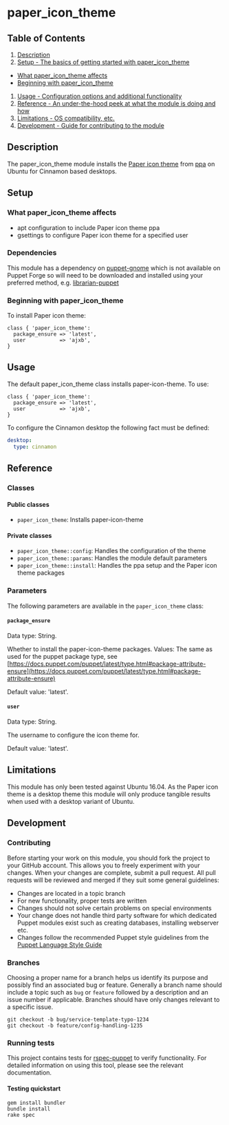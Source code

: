 # paper_icon_theme

## Table of Contents

1. [Description](#description)
1. [Setup - The basics of getting started with paper_icon_theme](#setup)
  * [What paper_icon_theme affects](#what-paper_icon_theme-affects)
  * [Beginning with paper_icon_theme](#beginning-with-paper_icon_theme)
1. [Usage - Configuration options and additional functionality](#usage)
1. [Reference - An under-the-hood peek at what the module is doing and how](#reference)
1. [Limitations - OS compatibility, etc.](#limitations)
1. [Development - Guide for contributing to the module](#development)

## Description

The paper_icon_theme module installs the [Paper icon theme](https://snwh.org/paper) from [ppa](https://launchpad.net/~snwh/+archive/ubuntu/pulp) on Ubuntu for Cinnamon based desktops.

## Setup

### What paper_icon_theme affects

* apt configuration to include Paper icon theme ppa
* gsettings to configure Paper icon theme for a specified user

### Dependencies

This module has a dependency on
[puppet-gnome](https://github.com/ajxb/puppet-gnome) which is not available on
Puppet Forge so will need to be downloaded and installed using your preferred
method, e.g. [librarian-puppet](http://librarian-puppet.com/)

### Beginning with paper_icon_theme

To install Paper icon theme:

```puppet
class { 'paper_icon_theme':
  package_ensure => 'latest',
  user           => 'ajxb',
}
```

## Usage

The default paper_icon_theme class installs paper-icon-theme. To use:

```puppet
class { 'paper_icon_theme':
  package_ensure => 'latest',
  user           => 'ajxb',
}
```

To configure the Cinnamon desktop the following fact must be defined:
```yaml
desktop:
  type: cinnamon
```

## Reference

### Classes

#### Public classes

* `paper_icon_theme`: Installs paper-icon-theme

#### Private classes

* `paper_icon_theme::config`: Handles the configuration of the theme
* `paper_icon_theme::params`: Handles the module default parameters
* `paper_icon_theme::install`: Handles the ppa setup and the Paper icon theme packages

### Parameters

The following parameters are available in the `paper_icon_theme` class:

#### `package_ensure`

Data type: String.

Whether to install the paper-icon-theme packages. Values: The same as used for the puppet package type, see [https://docs.puppet.com/puppet/latest/type.html#package-attribute-ensure](https://docs.puppet.com/puppet/latest/type.html#package-attribute-ensure)

Default value: 'latest'.

#### `user`

Data type: String.

The username to configure the icon theme for.

Default value: 'latest'.

## Limitations

This module has only been tested against Ubuntu 16.04.  As the Paper icon theme is a desktop theme this module will only produce tangible results when used with a desktop variant of Ubuntu.

## Development

### Contributing

Before starting your work on this module, you should fork the project to your GitHub account. This allows you to freely experiment with your changes. When your changes are complete, submit a pull request. All pull requests will be reviewed and merged if they suit some general guidelines:

* Changes are located in a topic branch
* For new functionality, proper tests are written
* Changes should not solve certain problems on special environments
* Your change does not handle third party software for which dedicated Puppet modules exist such as creating databases, installing webserver etc.
* Changes follow the recommended Puppet style guidelines from the [Puppet Language Style Guide](https://docs.puppet.com/puppet/latest/style_guide.html)

### Branches

Choosing a proper name for a branch helps us identify its purpose and possibly find an associated bug or feature. Generally a branch name should include a topic such as `bug` or `feature` followed by a description and an issue number if applicable. Branches should have only changes relevant to a specific issue.

```
git checkout -b bug/service-template-typo-1234
git checkout -b feature/config-handling-1235
```

### Running tests

This project contains tests for [rspec-puppet](http://rspec-puppet.com/) to verify functionality. For detailed information on using this tool, please see the relevant documentation.

#### Testing quickstart

```
gem install bundler
bundle install
rake spec
```
